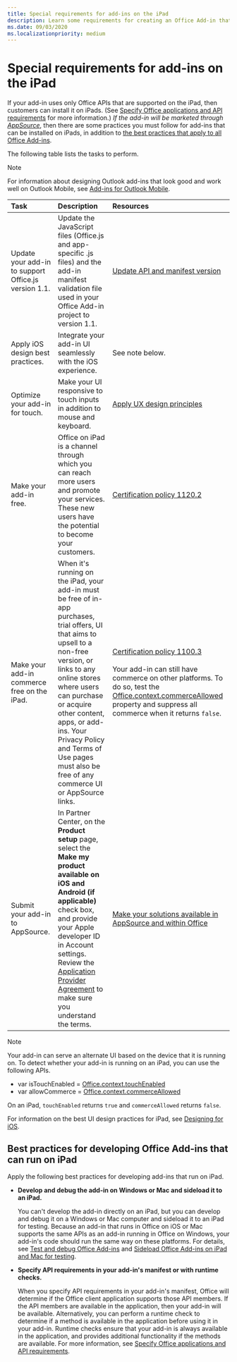 ```yaml
---
title: Special requirements for add-ins on the iPad
description: Learn some requirements for creating an Office Add-in that runs on an iPad.
ms.date: 09/03/2020
ms.localizationpriority: medium
---
```



# Special requirements for add-ins on the iPad

If your add-in uses only Office APIs that are supported on the iPad, then customers can install it on iPads. (See [Specify Office applications and API requirements](specify-office-hosts-and-api-requirements.md) for more information.) *If the add-in will be marketed through [AppSource](https://appsource.microsoft.com)*, then there are some practices you must follow for add-ins that can be installed on iPads, in addition to [the best practices that apply to all Office Add-ins](../concepts/add-in-development-best-practices.md).

The following table lists the tasks to perform.

> [!NOTE]
> For information about designing Outlook add-ins that look good and work well on Outlook Mobile, see [Add-ins for Outlook Mobile](../outlook/outlook-mobile-addins.md).

|Task|Description|Resources|
|:-----|:-----|:-----|
|Update your add-in to support Office.js version 1.1.|Update the JavaScript files (Office.js and app-specific .js files) and the add-in manifest validation file used in your Office Add-in project to version 1.1.|[Update API and manifest version](update-your-javascript-api-for-office-and-manifest-schema-version.md)|
|Apply iOS design best practices.|Integrate your add-in UI seamlessly with the iOS experience.| See note below. |
|Optimize your add-in for touch.|Make your UI responsive to touch inputs in addition to mouse and keyboard.|[Apply UX design principles](../concepts/add-in-development-best-practices.md#apply-ux-design-principles)|
|Make your add-in free.|Office on iPad is a channel through which you can reach more users and promote your services. These new users have the potential to become your customers.|[Certification policy 1120.2](/legal/marketplace/certification-policies#11202-acquisition-pricing-and-terms)|
|Make your add-in commerce free on the iPad.|When it's running on the iPad, your add-in must be free of in-app purchases, trial offers, UI that aims to upsell to a non-free version, or links to any online stores where users can purchase or acquire other content, apps, or add-ins. Your Privacy Policy and Terms of Use pages must also be free of any commerce UI or AppSource links.|[Certification policy 1100.3](/legal/marketplace/certification-policies#11003-selling-additional-features)<br><br>Your add-in can still have commerce on other platforms. To do so, test the [Office.context.commerceAllowed](/javascript/api/office/office.context#office-office-context-commerceallowed-member) property and suppress all commerce when it returns `false`.|
|Submit your add-in to AppSource.|In Partner Center, on the **Product setup** page, select the **Make my product available on iOS and Android (if applicable)** check box, and provide your Apple developer ID in Account settings. Review the [Application Provider Agreement](https://go.microsoft.com/fwlink/?linkid=715691) to make sure you understand the terms.|[Make your solutions available in AppSource and within Office](/office/dev/store/submit-to-appsource-via-partner-center)|

> [!NOTE]
> Your add-in can serve an alternate UI based on the device that it is running on. To detect whether your add-in is running on an iPad, you can use the following APIs.
>
> - var isTouchEnabled = [Office.context.touchEnabled](/javascript/api/office/office.context#office-office-context-touchenabled-member)
> - var allowCommerce = [Office.context.commerceAllowed](/javascript/api/office/office.context#office-office-context-commerceallowed-member)
>
> On an iPad, `touchEnabled` returns `true` and `commerceAllowed` returns `false`.
>
> For information on the best UI design practices for iPad, see [Designing for iOS](https://developer.apple.com/library/ios/documentation/UserExperience/Conceptual/MobileHIG/).

## Best practices for developing Office Add-ins that can run on iPad

Apply the following best practices for developing add-ins that run on iPad.

-  **Develop and debug the add-in on Windows or Mac and sideload it to an iPad.**

    You can't develop the add-in directly on an iPad, but you can develop and debug it on a Windows or Mac computer and sideload it to an iPad for testing. Because an add-in that runs in Office on iOS or Mac supports the same APIs as an add-in running in Office on Windows, your add-in's code should run the same way on these platforms. For details, see [Test and debug Office Add-ins](../testing/test-debug-office-add-ins.md) and [Sideload Office Add-ins on iPad and Mac for testing](../testing/sideload-an-office-add-in-on-ipad-and-mac.md).

-  **Specify API requirements in your add-in's manifest or with runtime checks.**

    When you specify API requirements in your add-in's manifest, Office will determine if the Office client application supports those API members. If the API members are available in the application, then your add-in will be available. Alternatively, you can perform a runtime check to determine if a method is available in the application before using it in your add-in. Runtime checks ensure that your add-in is always available in the application, and provides additional functionality if the methods are available. For more information, see [Specify Office applications and API requirements](specify-office-hosts-and-api-requirements.md).
